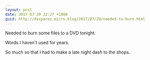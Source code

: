 ```yaml
---
layout: post
date: 2017-07-20 22:27 +1000
guid: http://desparoz.micro.blog/2017/07/20/needed-to-burn.html
---
```

Needed to burn some files to a DVD tonight.

Words I haven't used for years.

So much so that I had to make a late night dash to the shops.
